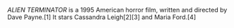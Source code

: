 _ALIEN TERMINATOR_ is a 1995 American horror film, written and directed by Dave Payne.[1] It stars Cassandra Leigh[2][3] and Maria Ford.[4]
